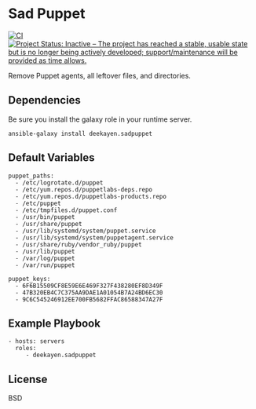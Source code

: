 Sad Puppet
==========

[![CI](https://github.com/deekayen/ansible-role-sadpuppet/actions/workflows/ci.yml/badge.svg)](https://github.com/deekayen/ansible-role-sadpuppet/actions/workflows/ci.yml) [![Project Status: Inactive – The project has reached a stable, usable state but is no longer being actively developed; support/maintenance will be provided as time allows.](https://www.repostatus.org/badges/latest/inactive.svg)](https://www.repostatus.org/#inactive)

Remove Puppet agents, all leftover files, and directories.

Dependencies
------------

Be sure you install the galaxy role in your runtime server.

```
ansible-galaxy install deekayen.sadpuppet
```

Default Variables
-----------------

    puppet_paths:
      - /etc/logrotate.d/puppet
      - /etc/yum.repos.d/puppetlabs-deps.repo
      - /etc/yum.repos.d/puppetlabs-products.repo
      - /etc/puppet
      - /etc/tmpfiles.d/puppet.conf
      - /usr/bin/puppet
      - /usr/share/puppet
      - /usr/lib/systemd/system/puppet.service
      - /usr/lib/systemd/system/puppetagent.service
      - /usr/share/ruby/vendor_ruby/puppet
      - /usr/lib/puppet
      - /var/log/puppet
      - /var/run/puppet

    puppet_keys:
      - 6F6B15509CF8E59E6E469F327F438280EF8D349F
      - 47B320EB4C7C375AA9DAE1A01054B7A24BD6EC30
      - 9C6C545246912EE700FB5682FFAC86588347A27F

Example Playbook
----------------

    - hosts: servers
      roles:
         - deekayen.sadpuppet

License
-------

BSD
